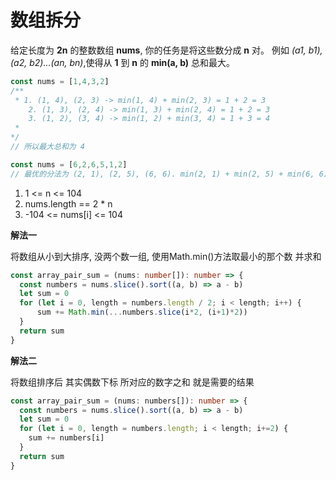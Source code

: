 # 数组拆分

  给定长度为 **2n** 的整数数组 **nums**, 你的任务是将这些数分成 **n** 对。 例如 *(a1, b1), (a2, b2)...(an, bn)*,使得从
  **1** 到 **n** 的 **min(a, b)** 总和最大。
```js
const nums = [1,4,3,2]
/**
 * 1. (1, 4), (2, 3) -> min(1, 4) + min(2, 3) = 1 + 2 = 3
    2. (1, 3), (2, 4) -> min(1, 3) + min(2, 4) = 1 + 2 = 3
    3. (1, 2), (3, 4) -> min(1, 2) + min(3, 4) = 1 + 3 = 4
 * 
*/
// 所以最大总和为 4

const nums = [6,2,6,5,1,2]
// 最优的分法为 (2, 1), (2, 5), (6, 6). min(2, 1) + min(2, 5) + min(6, 6) = 1 + 2 + 6 = 9
```
1. 1 <= n <= 104
2. nums.length == 2 * n
3. -104 <= nums[i] <= 104

**解法一**

  将数组从小到大排序, 没两个数一组, 使用Math.min()方法取最小的那个数 并求和
```ts
const array_pair_sum = (nums: number[]): number => {
  const numbers = nums.slice().sort((a, b) => a - b)
  let sum = 0
  for (let i = 0, length = numbers.length / 2; i < length; i++) {
      sum += Math.min(...numbers.slice(i*2, (i+1)*2))
  }
  return sum
}
```

**解法二**

  将数组排序后 其实偶数下标 所对应的数字之和 就是需要的结果
```ts
const array_pair_sum = (nums: numbers[]): number => {
  const numbers = nums.slice().sort((a, b) => a - b)
  let sum = 0
  for (let i = 0, length = numbers.length; i < length; i+=2) {
    sum += numbers[i]
  }
  return sum
}
```
